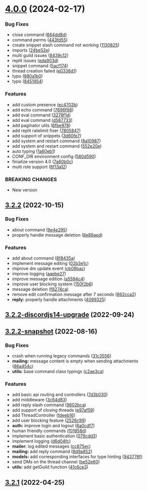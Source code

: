 # [4.0.0](https://github.com/onesoft-sudo/mailbot/compare/v3.2.2...v4.0.0) (2024-02-17)


### Bug Fixes

* close command ([664dd8d](https://github.com/onesoft-sudo/mailbot/commit/664dd8d497db620bc58bd3e910f5b40e4937072d))
* command perms ([443fd55](https://github.com/onesoft-sudo/mailbot/commit/443fd55bc6aeb8eb414b0a1ad10356cceac40974))
* create snippet slash command not working ([1130825](https://github.com/onesoft-sudo/mailbot/commit/1130825f6d084a906fb1c8ecc961bf9cac4cb5a1))
* imports ([24be52e](https://github.com/onesoft-sudo/mailbot/commit/24be52eca6429a4362781c3f258f2bc285a49d59))
* multi guild issues ([8439c12](https://github.com/onesoft-sudo/mailbot/commit/8439c1230d2a0419653905797a59b14e4291108e))
* replit issues ([eda903d](https://github.com/onesoft-sudo/mailbot/commit/eda903d79e4bf50d49f4bb208d85a5e3adc602bd))
* snippet command ([5acf174](https://github.com/onesoft-sudo/mailbot/commit/5acf174a9019899791fcacd32d2e35a4e870801a))
* thread creation failed ([e0336d1](https://github.com/onesoft-sudo/mailbot/commit/e0336d1b0ec12ba0c02b1e936135628ed6d01cd7))
* typo ([880a1b0](https://github.com/onesoft-sudo/mailbot/commit/880a1b055f960be9a78f484ad0207521b73c09b4))
* typo ([8451954](https://github.com/onesoft-sudo/mailbot/commit/8451954da25ce388d27c8e857e75eb8d279e1025))


### Features

* add custom presence ([ec4702b](https://github.com/onesoft-sudo/mailbot/commit/ec4702bd54a2bc076774f20ee49b49b7ca18d803))
* add echo command ([7696f98](https://github.com/onesoft-sudo/mailbot/commit/7696f9802ee8e967d7d601741be3efadb3bd56b6))
* add eval command ([3278f1d](https://github.com/onesoft-sudo/mailbot/commit/3278f1dd6977c1a0f45637521ea415cd710a3902))
* add eval command ([d587733](https://github.com/onesoft-sudo/mailbot/commit/d587733eb9da2090cb95e8423254c2c141c7b0bd))
* add paginator utils ([6fbe978](https://github.com/onesoft-sudo/mailbot/commit/6fbe978cf68946b6535046218d16032bbebc3772))
* add replit ratelimit fixer ([7805847](https://github.com/onesoft-sudo/mailbot/commit/7805847c6d6b6422e63fb01d1114258db08c2507))
* add support of snippets ([3d60fe7](https://github.com/onesoft-sudo/mailbot/commit/3d60fe78c169b1b3dfda3ba6cadaf711b607e956))
* add system and restart command ([8a10987](https://github.com/onesoft-sudo/mailbot/commit/8a1098768b725c9a08ca2b20bd1e5c6d76b8aa54))
* add system and restart command ([552e20e](https://github.com/onesoft-sudo/mailbot/commit/552e20eaef47b9ebd158d54553943ba078bab95c))
* auto typing ([1a60eb1](https://github.com/onesoft-sudo/mailbot/commit/1a60eb108d37c1b46461a4a4ccfb63687d98a473))
* CONF_DIR environment config ([580d590](https://github.com/onesoft-sudo/mailbot/commit/580d590ab36aa9f46555f44dbc5560fdb1475471))
* finialize version 4.0 ([7a60b0c](https://github.com/onesoft-sudo/mailbot/commit/7a60b0c512d25a402fcea6c495b69031af3e0014))
* multi role support ([6f13a12](https://github.com/onesoft-sudo/mailbot/commit/6f13a126f114ada57d7eb6269ebfd94386720008))


### BREAKING CHANGES

* New version



## [3.2.2](https://github.com/onesoft-sudo/mailbot/compare/v3.2.2-discordjs14-upgrade...v3.2.2) (2022-10-15)


### Bug Fixes

* about command ([9e4e295](https://github.com/onesoft-sudo/mailbot/commit/9e4e29524c56f147ddfb8b90dcd424ef828d2bc1))
* properly handle message deletion ([8e88aed](https://github.com/onesoft-sudo/mailbot/commit/8e88aedb0c15ed40f3b488fa014fdf8d323fb0f8))


### Features

* add about command ([8f8435a](https://github.com/onesoft-sudo/mailbot/commit/8f8435a3b5860926f0bc2db069e23c74920944da))
* implement message editing ([02b3e1c](https://github.com/onesoft-sudo/mailbot/commit/02b3e1c83c6e954fdac1dc300ee173731066a032))
* improve dm update event ([cb08bac](https://github.com/onesoft-sudo/mailbot/commit/cb08bac01ff7afc03cc247114d5a6041a161fd5c))
* improve logging ([aaebe27](https://github.com/onesoft-sudo/mailbot/commit/aaebe2754494f283449198e19c38364b7f9216d0))
* improve message edition ([a5594c4](https://github.com/onesoft-sudo/mailbot/commit/a5594c4748ac610522c44f8b31e8b33753e63c3a))
* improve user blocking system ([150f2b6](https://github.com/onesoft-sudo/mailbot/commit/150f2b6c22f4b9e3b04796dc84d1578d146fe4a1))
* message deletion ([f8274ca](https://github.com/onesoft-sudo/mailbot/commit/f8274ca4a760aa922dc60522c203e775545191f3))
* remove edit confirmation  message after 7 seconds ([862cca2](https://github.com/onesoft-sudo/mailbot/commit/862cca2d82a7b527d67d6da23aefeb96de3a6c89))
* **reply:** properly handle attachments ([4099325](https://github.com/onesoft-sudo/mailbot/commit/4099325d720040f6ac8b93baa2d4f751dcccfcf7))



## [3.2.2-discordjs14-upgrade](https://github.com/onesoft-sudo/mailbot/compare/v3.2.2-snapshot...v3.2.2-discordjs14-upgrade) (2022-09-24)



## [3.2.2-snapshot](https://github.com/onesoft-sudo/mailbot/compare/v3.2.1...v3.2.2-snapshot) (2022-08-16)


### Bug Fixes

* crash when running legacy commands ([31c3556](https://github.com/onesoft-sudo/mailbot/commit/31c355682438774e142ff67eeb7abb2117ff67c3))
* **mailing:** message content is empty when sending attachments ([86a454c](https://github.com/onesoft-sudo/mailbot/commit/86a454c9d490b1f6627cb79b568e462f039025f2))
* **utils:** base command class typings ([c2ae3ca](https://github.com/onesoft-sudo/mailbot/commit/c2ae3ca26ecc38417af35152a445d4a0bbc4c74f))


### Features

* add basic api routing and controllers ([7d3b030](https://github.com/onesoft-sudo/mailbot/commit/7d3b030484bb68b0c49f80585ed73bb671e92d87))
* add middleware ([3c64d83](https://github.com/onesoft-sudo/mailbot/commit/3c64d8334f6f5e63eedcbed3287d9a6329c24e90))
* add reply slash command ([9602bca](https://github.com/onesoft-sudo/mailbot/commit/9602bca05eba0eff3b5b5b2e1b5aeeb87363d02a))
* add support of closing threads ([e97af59](https://github.com/onesoft-sudo/mailbot/commit/e97af59342a2cf251d453377c3c7c6fc98723b42))
* add ThreadController ([fdeeb16](https://github.com/onesoft-sudo/mailbot/commit/fdeeb165c0f3a97cb7d36add053f6baa217379a7))
* add user blocking feature ([2526c99](https://github.com/onesoft-sudo/mailbot/commit/2526c999c5425803d9a2d1f7df8ea06194ccdd21))
* **auth:** improve login and logout ([6a0cdf7](https://github.com/onesoft-sudo/mailbot/commit/6a0cdf7993da58f0063de9c5b33987fd50a2ebad))
* human friendly commands ([f01858d](https://github.com/onesoft-sudo/mailbot/commit/f01858d20915fa5757926bef2956ecea07ebf332))
* implement basic authentication ([079cdd3](https://github.com/onesoft-sudo/mailbot/commit/079cdd3c9cb07e79faff15ef3b9f238ec3cb5a5e))
* implement logging ([d6d04fc](https://github.com/onesoft-sudo/mailbot/commit/d6d04fca3359117b5b00bcb91d0cd34d58c0c38a))
* **mailer:** log edited messages ([cc875ec](https://github.com/onesoft-sudo/mailbot/commit/cc875ec3c2c1bf81bf4da94795a1682daf33a74e))
* **mailing:** add reply command ([8d9a852](https://github.com/onesoft-sudo/mailbot/commit/8d9a85294afcaee84cddcdeacc11a43c8206131e))
* **models:** add corresponding interfaces for type hinting ([943776f](https://github.com/onesoft-sudo/mailbot/commit/943776f080a0834582a148b092027ac08db315d6))
* send DMs on the thread channel ([be52e60](https://github.com/onesoft-sudo/mailbot/commit/be52e60c5ee803e03bf9744c854e46ce55f88ef3))
* **utils:** add getGuild function ([41c6ce3](https://github.com/onesoft-sudo/mailbot/commit/41c6ce32da55e562ff64ca308c311d6b8f5cc1b3))



## [3.2.1](https://github.com/onesoft-sudo/mailbot/compare/v3.2.0...v3.2.1) (2022-04-25)



